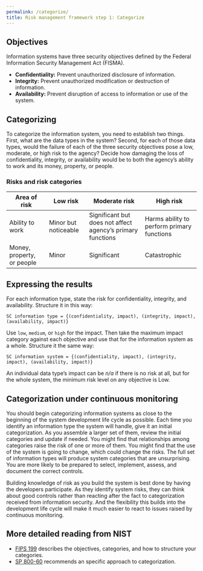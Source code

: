 ```yaml
---
permalink: /categorize/
title: Risk management framework step 1: Categorize
---
```


## Objectives
Information systems have three security objectives defined by the Federal Information Security Management Act (FISMA).

* **Confidentiality:** Prevent unauthorized disclosure of information.
* **Integrity:** Prevent unauthorized modification or destruction of information.
* **Availability:** Prevent disruption of access to information or use of the system.

## Categorizing

To categorize the information system, you need to establish two things. First, what are the data types in the system? Second, for each of those data types, would the failure of each of the three security objectives pose a low, moderate, or high risk to the agency? Decide how damaging the loss of confidentiality, integrity, or availability would be to both the agency’s ability to work and its money, property, or people.

### Risks and risk categories
Area of risk | Low risk | Moderate risk | High risk
---- | ---- | ---- | ----
Ability to work | Minor but noticeable | Significant but does not affect agency’s primary functions | Harms ability to perform primary functions
Money, property, or people | Minor | Significant | Catastrophic

## Expressing the results

For each information type, state the risk for confidentiality, integrity, and availability. Structure it in this way:

`SC information type = {(confidentiality, impact), (integrity, impact), (availability, impact)}`

Use `low`, `medium`, or `high` for the impact. Then take the maximum impact category against each objective and use that for the information system as a whole. Structure it the same way:

`SC information system = {(confidentiality, impact), (integrity, impact), (availability, impact)}`

An individual data type’s impact can be _n/a_ if there is no risk at all, but for the whole system, the minimum risk level on any objective is Low.

## Categorization under continuous monitoring

You should begin categorizing information systems as close to the beginning of the system development life cycle as possible. Each time you identify an information type the system will handle, give it an initial categorization. As you assemble a larger set of them, review the initial categories and update if needed. You might find that relationships among categories raise the risk of one or more of them. You might find that the use of the system is going to change, which could change the risks. The full set of information types will produce system categories that are unsurprising. You are more likely to be prepared to select, implement, assess, and document the correct controls.

Building knowledge of risk as you build the system is best done by having the developers participate. As they identify system risks, they can think about good controls rather than reacting after the fact to categorization received from information security. And the flexibility this builds into the development life cycle will make it much easier to react to issues raised by continuous monitoring.

## More detailed reading from NIST
* [FIPS 199](http://csrc.nist.gov/publications/fips/fips199/FIPS-PUB-199-final.pdf) describes the objectives, categories, and how to structure your categories.
* [SP 800-60](http://csrc.nist.gov/publications/nistpubs/800-60-rev1/SP800-60_Vol1-Rev1.pdf) recommends an specific approach to categorization.
